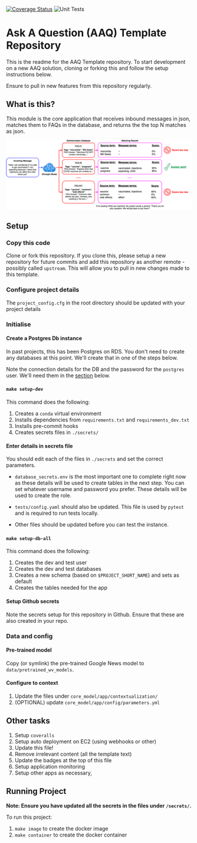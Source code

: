 [![Coverage Status](https://coveralls.io/repos/github/IDinsight/[your-project]/badge.svg?t=[code])](https://coveralls.io/github/IDinsight/[your-project])
![Unit Tests](https://github.com/IDinsight/[your-project]/actions/workflows/validation-test.yml/badge.svg)

# Ask A Question (AAQ) Template Repository

This is the readme for the AAQ Template repository. To start development on a new AAQ solution, cloning or forking this and follow the setup instructions below.

Ensure to pull in new features from this repository regularly.

## What is this?

This module is the core application that receives inbound messages in json, matches them to FAQs in the database, and returns the the top N matches as json.

![Message Stream Diagram](./docs/readme/images/nlp_stream.png)

## Setup

### Copy this code

Clone or fork this repository. If you clone this, please setup a new repository for future commits and add this repository as another remote - possibly called `upstream`. This will allow you to pull in new changes made to this template.

### Configure project details

The `project_config.cfg` in the root directory should be updated with your project details

### Initialise

#### Create a Postgres Db instance

In past projects, this has been Postgres on RDS. You don't need to create any databases at this point. We'll create that in one of the steps below.

Note the connection details for the DB and the password for the `postgres` user. We'll need them in the [section](#enter_details_in_secrets_file) below.

#### `make setup-dev`

This command does the following:

1. Creates a `conda` virtual environment
2. Installs dependencies from `requirements.txt` and `requirements_dev.txt`
3. Installs pre-commit hooks
4. Creates secrets files in `./secrets/`

#### Enter details in secrets file

You should edit each of the files in `./secrets` and set the correct parameters.

-   `database_secrets.env` is the most important one to complete right now as these details will be used to create tables in the next step. You can set whatever username and password you prefer. These details will be used to create the role.

-   `tests/config.yaml` should also be updated. This file is used by `pytest` and is required to run tests locally.

-   Other files should be updated before you can test the instance.

#### `make setup-db-all`

This command does the following:

1. Creates the dev and test user
2. Creates the dev and test databases
3. Creates a new schema (based on `$PROJECT_SHORT_NAME`) and sets as default
4. Creates the tables needed for the app

#### Setup Github secrets

Note the secrets setup for this repository in Github. Ensure that these are also created in your repo.

### Data and config

#### Pre-trained model

Copy (or symlink) the pre-trained Google News model to `data/pretrained_wv_models`.

#### Configure to context

1. Update the files under `core_model/app/contextualization/`
2. (OPTIONAL) update `core_model/app/config/parameters.yml`

## Other tasks

1. Setup `coveralls`
2. Setup auto deployment on EC2 (using webhooks or other)
3. Update this file!
  1. Remove irrelevant content (all the template text)
  1. Update the badges at the top of this file
6. Setup application monitoring
7. Setup other apps as necessary,

## Running Project

**Note: Ensure you have updated all the secrets in the files under `/secrets/`.**

To run this project:

1. `make image` to create the docker image
2. `make container` to create the docker container

